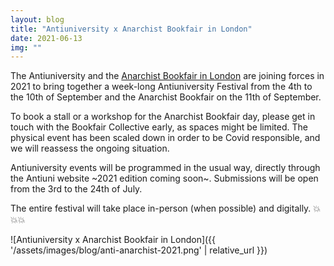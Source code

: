```yaml
---
layout: blog
title: "Antiuniversity x Anarchist Bookfair in London"
date: 2021-06-13
img: ""
---
```


The Antiuniversity and the <a href="https://anarchistbookfair.london/" target="_blank">Anarchist Bookfair in London</a> are joining forces in 2021 to bring together a week-long Antiuniversity Festival from the 4th to the 10th of September and the Anarchist Bookfair on the 11th of September.

To book a stall or a workshop for the Anarchist Bookfair day, please get in touch with the Bookfair Collective early, as spaces might be limited. The physical event has been scaled down in order to be Covid responsible, and we will reassess the ongoing situation.

Antiuniversity events will be programmed in the usual way, directly through the Antiuni website ~2021 edition coming soon~. Submissions will be open from the 3rd to the 24th of July.

The entire festival will take place in-person (when possible) and digitally. 💥💥💥

![Antiuniversity x Anarchist Bookfair in London]({{ '/assets/images/blog/anti-anarchist-2021.png' | relative_url }})
